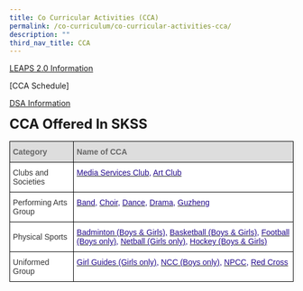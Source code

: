 ```yaml
---
title: Co Curricular Activities (CCA)
permalink: /co-curriculum/co-curricular-activities-cca/
description: ""
third_nav_title: CCA
---
```

[LEAPS 2.0 Information](https://www.moe.gov.sg/education-in-sg/our-programmes/cca/leaps2-0) 

[CCA Schedule]
[](/files/cca%20training%20schedule_v4.pdf)

[DSA Information](https://moe-sengkangsec-staging.netlify.app/co-curriculum/co-curricular-activities-cca/direct-school-admission-dsa)

**<font size="5">CCA Offered In SKSS</font>**

<table style="border-collapse:collapse;border-spacing:0" class="tg"><thead><tr><th style="background-color:#DDD;border-color:black;border-style:solid;border-width:1px;color:#666;font-family:Arial, sans-serif;font-size:14px;font-weight:bold;overflow:hidden;padding:10px 5px;text-align:left;vertical-align:middle;word-break:normal"><span style="color:#666;background-color:#DDD">Category</span>    </th><th style="background-color:#DDD;border-color:black;border-style:solid;border-width:1px;color:#666;font-family:Arial, sans-serif;font-size:14px;font-weight:bold;overflow:hidden;padding:10px 5px;text-align:left;vertical-align:middle;word-break:normal"><span style="color:#666;background-color:#DDD">Name of CCA</span></th></tr></thead><tbody><tr><td style="background-color:#FFF;border-color:black;border-style:solid;border-width:1px;color:#333;font-family:Arial, sans-serif;font-size:14px;overflow:hidden;padding:10px 5px;text-align:left;vertical-align:middle;word-break:normal">Clubs and Societies</td><td style="background-color:#FFF;border-color:black;border-style:solid;border-width:1px;color:#21088A;font-family:Arial, sans-serif;font-size:14px;overflow:hidden;padding:10px 5px;text-align:left;vertical-align:top;word-break:normal"><a href="https://moe-sengkangsec-staging.netlify.app/co-curriculum/co-curricular-activities-cca/clubs-n-societies/media-services-club"><span style="text-decoration:none;color:#21088A">Media Services Club</span></a>, <a href="https://moe-sengkangsec-staging.netlify.app/co-curriculum/co-curricular-activities-cca/clubs-n-societies/art-club"><span style="text-decoration:none;color:#21088A">Art Club</span></a></td></tr><tr><td style="background-color:#FFF;border-color:black;border-style:solid;border-width:1px;color:#333;font-family:Arial, sans-serif;font-size:14px;overflow:hidden;padding:10px 5px;text-align:left;vertical-align:middle;word-break:normal">Performing Arts Group</td><td style="background-color:#FFF;border-color:black;border-style:solid;border-width:1px;color:#21088A;font-family:Arial, sans-serif;font-size:14px;overflow:hidden;padding:10px 5px;text-align:left;vertical-align:top;word-break:normal"><a href="https://moe-sengkangsec-staging.netlify.app/co-curriculum/co-curricular-activities-cca/performing-arts-group/symphonic-band"><span style="text-decoration:none;color:#21088A">Band</span></a>, <a href="https://moe-sengkangsec-staging.netlify.app/co-curriculum/co-curricular-activities-cca/performing-arts-group/choir-sky-chorale"><span style="text-decoration:none;color:#21088A">Choir</span></a>, <a href="https://moe-sengkangsec-staging.netlify.app/co-curriculum/co-curricular-activities-cca/performing-arts-group/modern-dance-amplify"><span style="text-decoration:none;color:#21088A">Dance</span></a>, <a href="https://moe-sengkangsec-staging.netlify.app/co-curriculum/co-curricular-activities-cca/performing-arts-group/english-drama"><span style="text-decoration:none;color:#21088A">Drama</span></a>, <a href="https://moe-sengkangsec-staging.netlify.app/co-curriculum/co-curricular-activities-cca/performing-arts-group/guzheng-ensemble"><span style="text-decoration:none;color:#21088A">Guzheng</span></a></td></tr><tr><td style="background-color:#FFF;border-color:black;border-style:solid;border-width:1px;color:#333;font-family:Arial, sans-serif;font-size:14px;overflow:hidden;padding:10px 5px;text-align:left;vertical-align:middle;word-break:normal">Physical Sports</td><td style="background-color:#FFF;border-color:black;border-style:solid;border-width:1px;color:#21088A;font-family:Arial, sans-serif;font-size:14px;overflow:hidden;padding:10px 5px;text-align:left;vertical-align:top;word-break:normal"><a href="https://moe-sengkangsec-staging.netlify.app/co-curriculum/co-curricular-activities-cca/physical-sports/badminton"><span style="text-decoration:none;color:#21088A">Badminton (Boys &amp; Girls),</span></a> <a href="https://moe-sengkangsec-staging.netlify.app/co-curriculum/co-curricular-activities-cca/physical-sports/basketball"><span style="text-decoration:none;color:#21088A">Basketball (Boys &amp; Girls)</span></a>, <a href="https://moe-sengkangsec-staging.netlify.app/co-curriculum/co-curricular-activities-cca/physical-sports/football"><span style="text-decoration:none;color:#21088A">Football (Boys only)</span></a>, <a href="https://moe-sengkangsec-staging.netlify.app/co-curriculum/co-curricular-activities-cca/physical-sports/netball"><span style="text-decoration:none;color:#21088A">Netball (Girls only)</span></a>, <a href="https://moe-sengkangsec-staging.netlify.app/co-curriculum/co-curricular-activities-cca/physical-sports/hockey"><span style="text-decoration:none;color:#21088A">Hockey (Boys &amp; Girls)</span></a></td></tr><tr><td style="background-color:#FFF;border-color:black;border-style:solid;border-width:1px;color:#333;font-family:Arial, sans-serif;font-size:14px;overflow:hidden;padding:10px 5px;text-align:left;vertical-align:middle;word-break:normal">Uniformed Group</td><td style="background-color:#FFF;border-color:black;border-style:solid;border-width:1px;color:#21088A;font-family:Arial, sans-serif;font-size:14px;overflow:hidden;padding:10px 5px;text-align:left;vertical-align:top;word-break:normal"><a href="https://moe-sengkangsec-staging.netlify.app/co-curriculum/co-curricular-activities-cca/uniformed-groups/girl-guides"><span style="text-decoration:none;color:#21088A">Girl Guides (Girls only)</span></a>, <a href="https://moe-sengkangsec-staging.netlify.app/co-curriculum/co-curricular-activities-cca/uniformed-groups/national-cadets-corp-ncc"><span style="text-decoration:none;color:#21088A">NCC (Boys only)</span></a>, <a href="https://moe-sengkangsec-staging.netlify.app/co-curriculum/co-curricular-activities-cca/uniformed-groups/national-police-cadet-corps-npcc"><span style="text-decoration:none;color:#21088A">NPCC</span></a>, <a href="https://moe-sengkangsec-staging.netlify.app/co-curriculum/co-curricular-activities-cca/uniformed-groups/red-cross-youth"><span style="text-decoration:none;color:#21088A">Red Cross</span></a></td></tr></tbody></table>